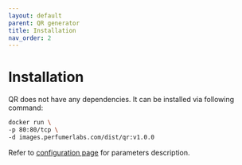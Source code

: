 ```yaml
---
layout: default
parent: QR generator
title: Installation
nav_order: 2
---
```


Installation
============

QR does not have any dependencies.
It can be installed via following command:

```bash
docker run \
-p 80:80/tcp \
-d images.perfumerlabs.com/dist/qr:v1.0.0
```

Refer to [configuration page](/images/qr/config) for parameters description.
